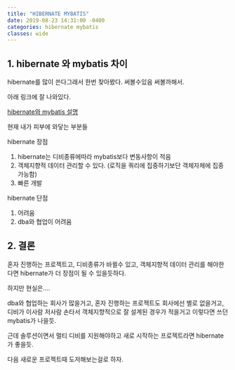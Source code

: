 ```yaml
---
title: "HIBERNATE MYBATIS"
date: 2019-08-23 14:31:00 -0400
categories: hibernate mybatis
classes: wide
---
```


## 1. hibernate 와 mybatis 차이

hibernate를 많이 쓴다그래서 한번 찾아봤다. 써볼수있음 써볼까해서.

아래 링크에 잘 나와있다.

[hibernate와 mybatis 설명](https://gmlwjd9405.github.io/2018/12/25/difference-jdbc-jpa-mybatis.html "ohibernate와 mybatis 설명")

현재 내가 피부에 와닿는 부분들

hibernate 장점
1. hibernate는 디비종류에따라 mybatis보다 변동사항이 적음
2. 객체지향적 데이터 관리할 수 있다. (로직을 쿼리에 집중하기보단 객체자체에 집중 가능함)
3. 빠른 개발

hibernate 단점
1. 어려움
2. dba와 협업이 어려움

## 2. 결론

혼자 진행하는 프로젝트고, 디비종류가 바뀔수 있고, 객체지향적 데이터 관리를 해야한다면 hibernate가 더 장점이 될 수 있을듯하다. 

하지만 현실은....

dba와 협업하는 회사가 많을거고, 혼자 진행하는 프로젝트도 회사에선 별로 없을거고, 디비가 이사람 저사람 손타서 객체지향적으로 잘 설계된 경우가 적을거고 이렇다면 쓰던 mybatis가 나을듯.

근데 솔루션이면서 멀티 디비를 지원해야하고 새로 시작하는 프로젝트라면 hibernate가 좋을듯.

다음 새로운 프로젝트때 도저해보는걸로 하자.

